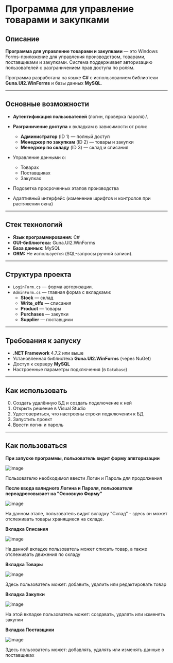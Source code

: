# Программа для управление товарами и закупками

## Описание

**Программа для управление товарами и закупками** — это Windows Forms-приложение для управления производством, товарами, поставщиками и закупками. Система поддерживает авторизацию пользователей с разграничением прав доступа по ролям.

Программа разработана на языке **C#** с использованием библиотеки **Guna.UI2.WinForms** и базы данных **MySQL**.

---

## Основные возможности

- **Аутентификация пользователей** (логин, проверка пароля).\
- **Разграничение доступа** к вкладкам в зависимости от роли:
  - **Администратор** (ID 1) — полный доступ
  - **Менеджер по закупкам** (ID 2) — товары и закупки
  - **Менеджер по складу** (ID 3) — склад и списания

- Управление данными о:
  - Товарах
  - Поставщиках
  - Закупках
- Подсветка просроченных этапов производства
- Адаптивный интерфейс (изменение шрифтов и контролов при растяжении окна)

---

## Стек технологий

- **Язык программирования:** C#
- **GUI-библиотека:** Guna.UI2.WinForms
- **База данных:** MySQL
- **ORM:** Не используется (SQL-запросы ручной записи).

---

## Структура проекта

- `LoginForm.cs` — форма авторизации.
- `AdminForm.cs` — главная форма с вкладками:
  - **Stock** — склад
  - **Write_offs** — списания
  - **Product** — товары
  - **Purchases** — закупки
  - **Supplier** — поставщики

---

## Требования к запуску

- **.NET Framework** 4.7.2 или выше
- Установленная библиотека **Guna.UI2.WinForms** (через NuGet)
- Доступ к серверу **MySQL**
- Настроенные параметры подключения (в `Database`)

---

## Как использовать

0. Создать удалённую БД и создать подключение к ней
1. Открыть решение в Visual Studio
2. Удостовериться, что настроены строки подключения к БД
3. Запустить проект
4. Ввести логин и пароль

---

## Как пользоваться

**При запуске программы, пользователь видит форму апвторизации**


![image](https://github.com/user-attachments/assets/b4b07d4e-acbf-49eb-b803-8a3f3aa6c4f9)

Пользователю необходимол ввести Логин и Пароль для продолжения 

**После ввода валидного Логина и Пароля, пользователя переадресовывает на "Основную Форму"**

![image](https://github.com/user-attachments/assets/de6a4b97-a1e7-4dfa-9621-ec7465772583)

На данном этапе, пользователь видит вкладку "Склад" - здесь он может отслеживать товары хранящиеся на складе.

**Вкладка Списания**

![image](https://github.com/user-attachments/assets/07070a4c-5b58-455f-8e30-401dcdda2084)

На данной вкладке пользователь может списать товар, а также отслеживать движения по складу

**Вкладка Товары**

![image](https://github.com/user-attachments/assets/2c5a00c7-8f29-4f86-ac32-2cbe2507856f)

Здесь пользователь может: добавить, удалить или редактировать товар

**Вкладка Закупки**

![image](https://github.com/user-attachments/assets/1e8459e9-4fdc-4485-8190-fd2457a2a068)

На этой вкладке пользователь может: создавать, удалять или изменять закупки

**Вкладка Поставщики**


![image](https://github.com/user-attachments/assets/afc88a37-a6b2-418f-bca2-a3fe0879557f)


Здесь пользователь может: добавлять, удалять или изменять данные о поставщиках


